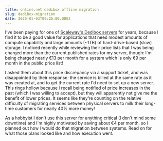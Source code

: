 ```yaml
---
title: online.net dedibox offline migration
slug: dedibox-migration
date: 2025-05-03T09:25:00.000Z
---
```

I've been paying for one of [Scaleway's Dedibox servers](https://www.scaleway.com/en/dedibox/) for years, because I find it to be a good value for applications that need modest amounts of compute capability and large amounts (~1TB) of hard-drive-based (slow) storage. I noticed recently while reviewing their price lists that I was being charged more than the current published rates for my server, though: I'm being charged nearly €13 per month for a system which is only €9 per month in the public price list!

I asked them about this price discrepancy via a support ticket, and was disappointed by their response: the service is billed at the same rate as it was created at, and to get the current rate I'd need to set up a new server. This rings hollow because I recall being notified of price increases in the past (which I was willing to accept), but they will apparently not give me the benefit of lower prices. It seems like they're counting on the relative difficulty of migrating services between physical servers to milk their long-time customers for nearly 40% more money!

As a hobbyist I don't use this server for anything critical (I don't mind some downtime) and I'm highly motivated by saving about €4 per month, so I planned out how I would do that migration between systems. Read on for what those plans looked like and how execution went.

<!-- more -->
